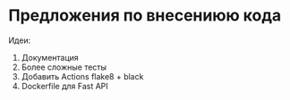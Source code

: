 # Предложения по внесениюю кода

Идеи:
1. Документация
2. Более сложные тесты
3. Добавить Actions flake8 + black
4. Dockerfile для Fast API